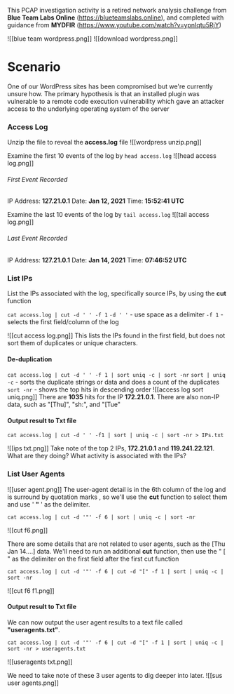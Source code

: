 This PCAP investigation activity is a retired network analysis challenge from **Blue Team Labs Online** (https://blueteamslabs.online), and completed with guidance from **MYDFIR** (https://www.youtube.com/watch?v=ypnIqtu5RjY)

![[blue team wordpress.png]]
![[download wordpress.png]]
# Scenario
One of our WordPress sites has been compromised but we're currently unsure how. The primary hypothesis is that an installed plugin was vulnerable to a remote code execution vulnerability which gave an attacker access to the underlying operating system of the server

### Access Log
Unzip the file to reveal the **access.log** file
![[wordpress unzip.png]]

Examine the first 10 events of the log by `head access.log`
![[head access log.png]]
###### First Event Recorded
IP Address: **127.21.0.1**
Date: **Jan 12, 2021**
Time: **15:52:41 UTC**

Examine the last 10 events of the log by `tail access.log`
![[tail access log.png]]
###### Last Event Recorded
IP Address: **127.21.0.1**
Date: **Jan 14, 2021**
Time: **07:46:52 UTC**

### List IPs
List the IPs associated with the log, specifically source IPs, by using the **cut** function

`cat access.log | cut -d ' ' -f 1`
`-d ' '` - use space as a delimiter
`-f 1` - selects the first field/column of the log

![[cut access log.png]]
This lists the IPs found in the first field, but does not sort them of duplicates or unique characters.

#### De-duplication
`cat access.log | cut -d ' ' -f 1 | sort uniq -c | sort -nr`
`sort | uniq -c` - sorts the duplicate strings or data and does a count of the duplicates
`sort -nr` - shows the top hits in descending order
![[access log sort uniq.png]]
There are **1035** hits for the IP **172.21.0.1**. There are also non-IP data, such as "[Thu]", "sh:", and "[Tue"

#### Output result to Txt file

`cat access.log | cut -d ' ' -f1 | sort | uniq -c | sort -nr > IPs.txt`

![[ips txt.png]]
Take note of the top 2 IPs, **172.21.0.1** and **119.241.22.121**.
What are they doing? What activity is associated with the IPs?

### List User Agents
![[user agent.png]]
The user-agent detail is in the 6th column of the log and is surround by quotation marks , so we'll use the **cut** function to select them and use ' **"** ' as the delimiter.

`cat access.log | cut -d '"' -f 6 | sort | uniq -c | sort -nr`

![[cut f6.png]]

There are some details that are not related to user agents, such as the [Thu Jan 14....] data. We'll need to run an additional **cut** function, then use the " [ " as the delimiter on the first field after the first cut function

`cat access.log | cut -d '"' -f 6 | cut -d "[" -f 1 | sort | uniq -c | sort -nr`

![[cut f6 f1.png]]

#### Output result to Txt file
We can now output the user agent results to a text file called **"useragents.txt"**.

`cat access.log | cut -d '"' -f 6 | cut -d "[" -f 1 | sort | uniq -c | sort -nr > useragents.txt`

![[useragents txt.png]]

We need to take note of these 3 user agents to dig deeper into later.
![[sus user agents.png]]
